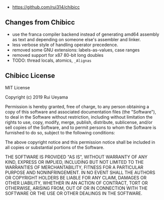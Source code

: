 - https://github.com/rui314/chibicc

## Changes from Chibicc

- use the franca compiler backend instead of generating amd64 assembly as text and depending on someone else's assembler and linker. 
- less verbose style of handling operator precedence.
- removed some GNU extensions: labels-as-values, case ranges
- removed support for x87 80-bit long doubles
- TODO: thread locals, atomics, `_Alignas`

## Chibicc License

MIT License

Copyright (c) 2019 Rui Ueyama

Permission is hereby granted, free of charge, to any person obtaining a copy
of this software and associated documentation files (the "Software"), to deal
in the Software without restriction, including without limitation the rights
to use, copy, modify, merge, publish, distribute, sublicense, and/or sell
copies of the Software, and to permit persons to whom the Software is
furnished to do so, subject to the following conditions:

The above copyright notice and this permission notice shall be included in all
copies or substantial portions of the Software.

THE SOFTWARE IS PROVIDED "AS IS", WITHOUT WARRANTY OF ANY KIND, EXPRESS OR
IMPLIED, INCLUDING BUT NOT LIMITED TO THE WARRANTIES OF MERCHANTABILITY,
FITNESS FOR A PARTICULAR PURPOSE AND NONINFRINGEMENT. IN NO EVENT SHALL THE
AUTHORS OR COPYRIGHT HOLDERS BE LIABLE FOR ANY CLAIM, DAMAGES OR OTHER
LIABILITY, WHETHER IN AN ACTION OF CONTRACT, TORT OR OTHERWISE, ARISING FROM,
OUT OF OR IN CONNECTION WITH THE SOFTWARE OR THE USE OR OTHER DEALINGS IN THE
SOFTWARE.
